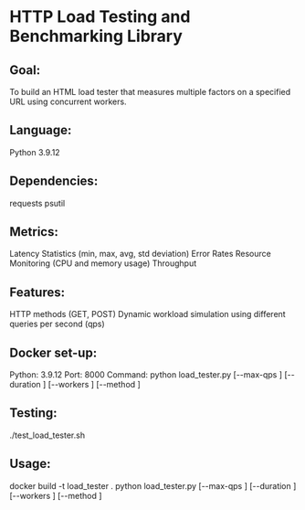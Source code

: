 # HTTP Load Testing and Benchmarking Library

## Goal:
To build an HTML load tester that measures multiple factors on a specified URL using concurrent workers.

## Language:
Python 3.9.12

## Dependencies:
requests
psutil

## Metrics:
Latency Statistics (min, max, avg, std deviation)
Error Rates
Resource Monitoring (CPU and memory usage)
Throughput

## Features:
HTTP methods (GET, POST)
Dynamic workload simulation using different queries per second (qps)

## Docker set-up:
Python: 3.9.12
Port: 8000
Command: python load_tester.py <url> [--max-qps <value>] [--duration <seconds>] [--workers <count>] [--method <http-method>]

## Testing:
./test_load_tester.sh

## Usage:
docker build -t load_tester .
python load_tester.py <url> [--max-qps <value>] [--duration <seconds>] [--workers <count>] [--method <http-method>]
